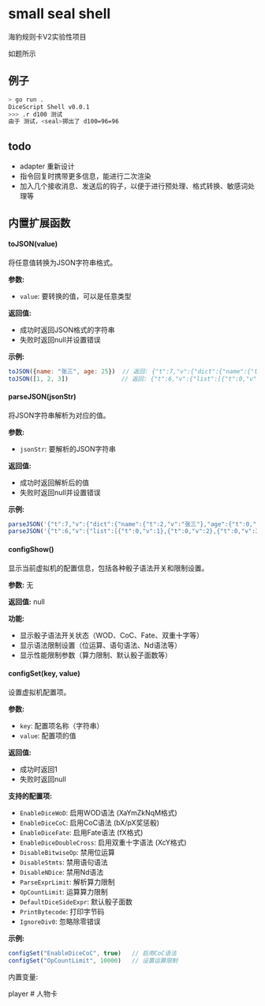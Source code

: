 # small seal shell

海豹规则卡V2实验性项目

如题所示

## 例子

```bash
> go run .
DiceScript Shell v0.0.1
>>> .r d100 测试
由于 测试，<seal>掷出了 d100=96=96
```

## todo

* adapter 重新设计
* 指令回复时携带更多信息，能进行二次渲染
* 加入几个接收消息、发送后的钩子，以便于进行预处理、格式转换、敏感词处理等


## 内置扩展函数

#### toJSON(value)
将任意值转换为JSON字符串格式。

**参数:**
- `value`: 要转换的值，可以是任意类型

**返回值:**
- 成功时返回JSON格式的字符串
- 失败时返回null并设置错误

**示例:**
```javascript
toJSON({name: "张三", age: 25})  // 返回: {"t":7,"v":{"dict":{"name":{"t":2,"v":"张三"},"age":{"t":0,"v":25}}}}
toJSON([1, 2, 3])               // 返回: {"t":6,"v":{"list":[{"t":0,"v":1},{"t":0,"v":2},{"t":0,"v":3}]}}
```

#### parseJSON(jsonStr)
将JSON字符串解析为对应的值。

**参数:**
- `jsonStr`: 要解析的JSON字符串

**返回值:**
- 成功时返回解析后的值
- 失败时返回null并设置错误

**示例:**
```javascript
parseJSON('{"t":7,"v":{"dict":{"name":{"t":2,"v":"张三"},"age":{"t":0,"v":25}}}}')  // 返回对象 {'age': 25, 'name': '张三'}
parseJSON('{"t":6,"v":{"list":[{"t":0,"v":1},{"t":0,"v":2},{"t":0,"v":3}]}}')      // 返回数组 [1,2,3]
```

#### configShow()
显示当前虚拟机的配置信息，包括各种骰子语法开关和限制设置。

**参数:** 无

**返回值:** null

**功能:**
- 显示骰子语法开关状态（WOD、CoC、Fate、双重十字等）
- 显示语法限制设置（位运算、语句语法、Nd语法等）
- 显示性能限制参数（算力限制、默认骰子面数等）

#### configSet(key, value)
设置虚拟机配置项。

**参数:**
- `key`: 配置项名称（字符串）
- `value`: 配置项的值

**返回值:**
- 成功时返回1
- 失败时返回null

**支持的配置项:**
- `EnableDiceWoD`: 启用WOD语法 (XaYmZkNqM格式)
- `EnableDiceCoC`: 启用CoC语法 (bX/pX奖惩骰)
- `EnableDiceFate`: 启用Fate语法 (fX格式)
- `EnableDiceDoubleCross`: 启用双重十字语法 (XcY格式)
- `DisableBitwiseOp`: 禁用位运算
- `DisableStmts`: 禁用语句语法
- `DisableNDice`: 禁用Nd语法
- `ParseExprLimit`: 解析算力限制
- `OpCountLimit`: 运算算力限制
- `DefaultDiceSideExpr`: 默认骰子面数
- `PrintBytecode`: 打印字节码
- `IgnoreDiv0`: 忽略除零错误

**示例:**
```javascript
configSet("EnableDiceCoC", true)   // 启用CoC语法
configSet("OpCountLimit", 10000)   // 设置运算限制
```

内置变量:

player # 人物卡
